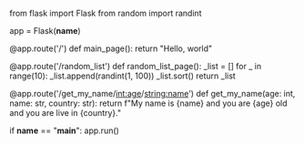 from flask import Flask
from random import randint


app = Flask(__name__)


@app.route('/')
def main_page():
    return "Hello, world"

@app.route('/random_list')
def random_list_page():
    _list = []
    for _ in range(10):
        _list.append(randint(1, 100))
    _list.sort()
    return _list


@app.route('/get_my_name/<int:age>/<string:name>')
def get_my_name(age: int, name: str, country: str):
    return f"My name is {name} and you are {age} old and you are live in {country}."



if __name__ == "__main__":
    app.run()
